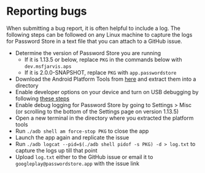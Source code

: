# Reporting bugs

When submitting a bug report, it is often helpful to include a log. The following steps can be followed on any Linux machine to capture the logs for Password Store in a text file that you can attach to a GitHub issue.

- Determine the version of Password Store you are running
  - If it is 1.13.5 or below, replace `PKG` in the commands below with `dev.msfjarvis.aps`
  - If it is 2.0.0-SNAPSHOT, replace `PKG` with `app.passwordstore`
- Download the Android Platform Tools from [here](https://developer.android.com/studio/releases/platform-tools) and extract them into a directory
- Enable developer options on your device and turn on USB debugging by following [these steps](https://developer.android.com/studio/debug/dev-options)
- Enable debug logging for Password Store by going to Settings > Misc (or scrolling to the bottom of the Settings page on version 1.13.5)
- Open a new terminal in the directory where you extracted the platform tools
- Run `./adb shell am force-stop PKG` to close the app
- Launch the app again and replicate the issue
- Run `./adb logcat --pid=$(./adb shell pidof -s PKG) -d > log.txt` to capture the logs up till that point
- Upload `log.txt` either to the GitHub issue or email it to `googleplay@passwordstore.app` with the issue link
